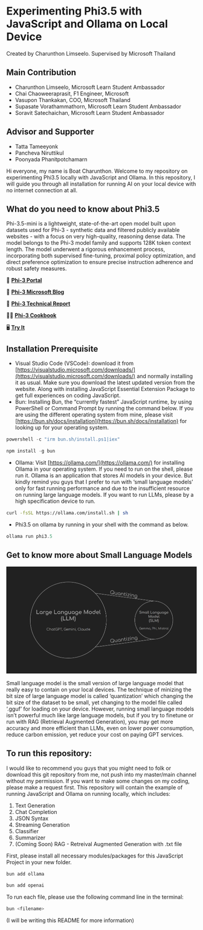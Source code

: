 # Experimenting Phi3.5 with JavaScript and Ollama on Local Device

Created by Charunthon Limseelo. Supervised by Microsoft Thailand

## Main Contribution
- Charunthon Limseelo, Microsoft Learn Student Ambassador
- Chai Chaoweeraprasit, F1 Engineer, Microsoft
- Vasupon Thankakan, COO, Microsoft Thailand
- Supasate Vorathammathorn, Microsoft Learn Student Ambassador
- Soravit Satechaichan, Microsoft Learn Student Ambassador

## Advisor and Supporter
- Tatta Tameeyonk
- Pancheva Niruttikul
- Poonyada Phanitpotchamarn

Hi everyone, my name is Boat Charunthon. Welcome to my repository on experimenting Phi3.5 locally with JavaScript and Ollama. In this repository, I will guide you through all installation for running AI on your local device with no internet connection at all.

## What do you need to know about Phi3.5

Phi-3.5-mini is a lightweight, state-of-the-art open model built upon datasets used for Phi-3 - synthetic data and filtered publicly available websites - with a focus on very high-quality, reasoning dense data. The model belongs to the Phi-3 model family and supports 128K token context length. The model underwent a rigorous enhancement process, incorporating both supervised fine-tuning, proximal policy optimization, and direct preference optimization to ensure precise instruction adherence and robust safety measures.

🏡 [**Phi-3 Portal**](https://azure.microsoft.com/en-us/products/phi-3)

📰 [**Phi-3 Microsoft Blog**](https://aka.ms/phi3.5-techblog)

📖 [**Phi-3 Technical Report**](https://arxiv.org/abs/2404.14219)

👩‍🍳 [**Phi-3 Cookbook**](https://github.com/microsoft/Phi-3CookBook)

🖥️ [**Try It**](https://aka.ms/try-phi3.5mini)

## Installation Prerequisite

- Visual Studio Code (VSCode):  download it from [https://visualstudio.microsoft.com/downloads/](https://visualstudio.microsoft.com/downloads/) and normally installing it as usual. Make sure you download the latest updated version from the website. Along with installing JavaScript Essential Extension Package to get full experiences on coding JavaScript.
- Bun: Installing Bun, the “currently fastest” JavaScript runtime, by using PowerShell or Command Prompt by running the command below. If you are using the different operating system from mine, please visit [https://bun.sh/docs/installation](https://bun.sh/docs/installation) for looking up for your operating system.

```powershell
powershell -c "irm bun.sh/install.ps1|iex"
```

```powershell
npm install -g bun
```

- Ollama: Visit [https://ollama.com/](https://ollama.com/) for installing Ollama in your operating system. If you need to run on the shell, please run it. Ollama is an application that stores AI models in your device. But kindly remind you guys that I prefer to run with ‘small language models’ only for fast running performance and due to the insufficient resource on running large language models. If you want to run LLMs, please by a high specification device to run.

```bash
curl -fsSL https://ollama.com/install.sh | sh
```

- Phi3.5 on ollama by running in your shell with the command as below.

```powershell
ollama run phi3.5
```

## Get to know more about Small Language Models

![image.png](image.png)

Small language model is the small version of large language model that really easy to contain on your local devices. The technique of minizing the bit size of large language model is called ‘quantization’ which changing the bit size of the dataset to be small, yet changing to the model file called ‘.gguf’ for loading on your device. However, running small language models isn’t powerful much like large language models, but if you try to finetune or run with RAG (Retrieval Augmented Generation), you may get more accuracy and more efficient than LLMs, even on lower power consumption, reduce carbon emission, yet reduce your cost on paying GPT services.

## To run this repository:

I would like to recommend you guys that you might need to folk or download this git repository from me, not push into my master/main channel without my permission. If you want to make some changes on my coding, please make a request first. This repository will contain the example of running JavaScript and Ollama on running locally, which includes:

1. Text Generation
2. Chat Completion
3. JSON Syntax
4. Streaming Generation
5. Classifier
6. Summarizer
7. (Coming Soon) RAG - Retreival Augmented Generation with .txt file

First, please install all necessary modules/packages for this JavaScript Project in your new folder.

```powershell
bun add ollama
```

```powershell
bun add openai
```
To run each file, please use the following command line in the terminal:

```powershell
bun <filename>
```

(I will be writing this README for more information)
